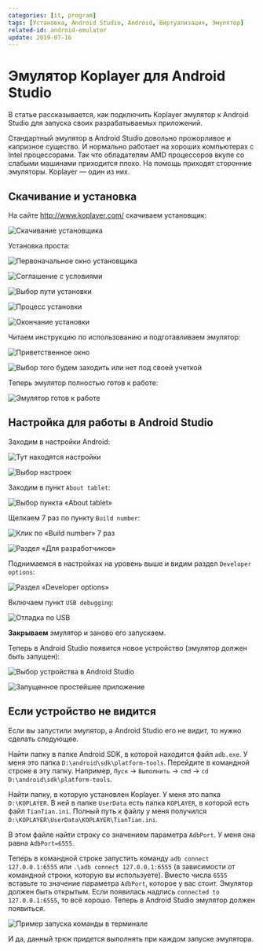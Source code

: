 ```yaml
---
categories: [it, program]
tags: [Установка, Android Studio, Android, Виртуализация, Эмулятор]
related-id: android-emulator
update: 2019-07-16
---
```


# Эмулятор Koplayer для Android Studio

В статье рассказывается, как подключить Koplayer эмулятор к Android Studio для запуска своих разрабатываемых приложений.

Стандартный эмулятор в Android Studio довольно прожорливое и капризное существо. И нормально работает на хороших компьютерах с Intel процессорами. Так что обладателям AMD процессоров вкупе со слабыми машинами приходится плохо. На помощь приходят сторонние эмуляторы. Koplayer — один из них.

## Скачивание и установка

На сайте <http://www.koplayer.com/> скачиваем установщик:

![Скачивание установщика](img/download.png)

Установка проста:

![Первоначальное окно установщика](img/install_01.png)

![Соглашение с условиями](img/install_02.png)

![Выбор пути установки](img/install_03.png)

![Процесс установки](img/install_04.png)

![Окончание установки](img/install_05.png)

Читаем инструкцию по использованию и подготавливаем эмулятор:

![Приветственное окно](img/install_06.png)

![Выбор того будем заходить или нет под своей учеткой](img/install_07.png)

Теперь эмулятор полностью готов к работе:

![Эмулятор готов к работе](img/koplayer.png)

## Настройка для работы в Android Studio

Заходим в настройки Android:

![Тут находятся настройки](img/settings_01.png)

![Выбор настроек](img/settings_02.png)

Заходим в пункт `About tablet`:

![Выбор пункта «About tablet»](img/settings_03.png)

Щелкаем 7 раз по пункту `Build number`:

![Клик по «Build number» 7 раз](img/settings_04.png)

![Раздел «Для разработчиков»](img/settings_05.png)

Поднимаемся в настройках на уровень выше и видим раздел `Developer options`:

![Раздел «Developer options»](img/settings_06.png)

Включаем пункт `USB debugging`:

![Отладка по USB](img/settings_07.png)

**Закрываем** эмулятор и заново его запускаем.

Теперь в Android Studio появится новое устройство (эмулятор должен быть запущен):

![Выбор устройства в Android Studio](img/run_01.png)

![Запущенное простейшее приложение](img/run_02.png)

## Если устройство не видится

Если вы запустили эмулятор, а Android Studio его не видит, то нужно сделать следующее.

Найти папку в папке Android SDK, в которой находится файл `adb.exe`. У меня это папка `D:\android\sdk\platform-tools`. Перейдите в командной строке в эту папку. Например, `Пуск` → `Выполнить` → `cmd` → `cd D:\android\sdk\platform-tools`.

Найти папку, в которую установлен Koplayer. У меня это папка `D:\KOPLAYER`. В ней в папке `UserData` есть папка `KOPLAYER`, в которой есть файл `TianTian.ini`. Полный путь к файлу у меня получился `D:\KOPLAYER\UserData\KOPLAYER\TianTian.ini`.

В этом файле найти строку со значением параметра `AdbPort`. У меня она равна `AdbPort=6555`.

Теперь в командной строке запустить команду `adb connect 127.0.0.1:6555` или `.\adb connect 127.0.0.1:6555` (в зависимости от командной строки, которую вы используете). Вместо числа `6555` вставьте то значение параметра `AdbPort`, которое у вас стоит. Эмулятор должен быть открытым. Если появилась надпись `connected to 127.0.0.1:6555`, то всё хорошо. Теперь в Android Studio эмулятор должен появиться.

![Пример запуска команды в терминале](img/fix.png)

И да, данный трюк придется выполнять при каждом запуске эмулятора.
